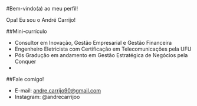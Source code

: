 #Bem-vindo(a) ao meu perfil!

Opa! Eu sou o André Carrijo!

##Mini-currículo

- Consultor em Inovação, Gestão Empresarial e Gestão Financeira
- Engenheiro Eletricista com Certificação em Telecomunicações pela UFU
- Pós Gradução em andamento em Gestão Estratégica de Negócios pela Conquer
- 

##Fale comigo!
- E-mail: andre.carrijo90@gmail.com
- Instagram: @andrecarrijoo

